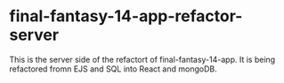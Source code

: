 # final-fantasy-14-app-refactor-server
This is the server side of the refactort of final-fantasy-14-app. It is being refactored fromn EJS and SQL into React and mongoDB.
